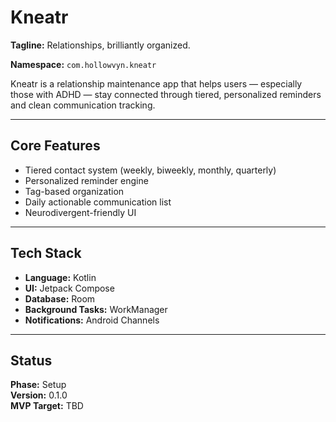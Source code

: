 # Kneatr

**Tagline:** Relationships, brilliantly organized.

**Namespace:** `com.hollowvyn.kneatr`

Kneatr is a relationship maintenance app that helps users — especially those with ADHD — stay connected through tiered, personalized reminders and clean communication tracking.

---

## Core Features
- Tiered contact system (weekly, biweekly, monthly, quarterly)
- Personalized reminder engine
- Tag-based organization
- Daily actionable communication list
- Neurodivergent-friendly UI

---

## Tech Stack
- **Language:** Kotlin
- **UI:** Jetpack Compose
- **Database:** Room
- **Background Tasks:** WorkManager
- **Notifications:** Android Channels

---

## Status
**Phase:** Setup  
**Version:** 0.1.0  
**MVP Target:** TBD
